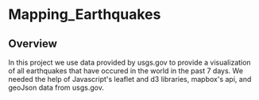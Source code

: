 # Mapping_Earthquakes

## Overview

In this project we use data provided by usgs.gov to provide a visualization of all earthquakes that have occured in the world in the past 7 days. We needed the help of Javascript's leaflet and d3 libraries, mapbox's api, and geoJson data from usgs.gov. 
